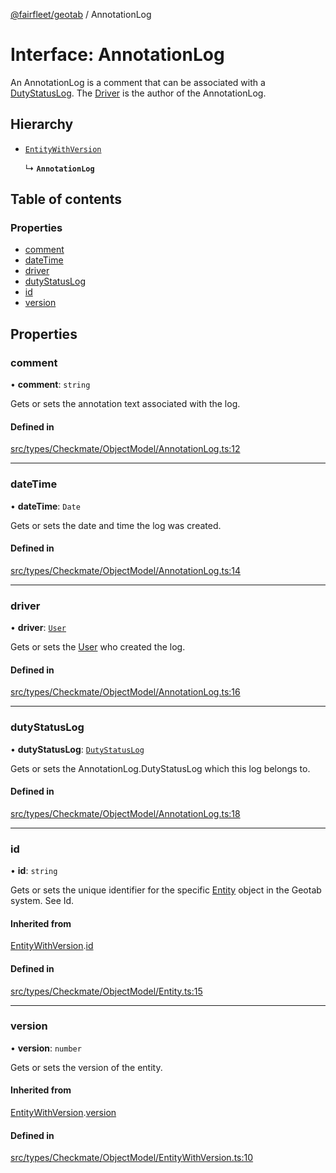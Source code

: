 [@fairfleet/geotab](../README.md) / AnnotationLog

# Interface: AnnotationLog

An AnnotationLog is a comment that can be associated with a [DutyStatusLog](DutyStatusLog.md). The [Driver](Driver.md) is the author of the AnnotationLog.

## Hierarchy

- [`EntityWithVersion`](EntityWithVersion.md)

  ↳ **`AnnotationLog`**

## Table of contents

### Properties

- [comment](AnnotationLog.md#comment)
- [dateTime](AnnotationLog.md#datetime)
- [driver](AnnotationLog.md#driver)
- [dutyStatusLog](AnnotationLog.md#dutystatuslog)
- [id](AnnotationLog.md#id)
- [version](AnnotationLog.md#version)

## Properties

### comment

• **comment**: `string`

Gets or sets the annotation text associated with the log.

#### Defined in

[src/types/Checkmate/ObjectModel/AnnotationLog.ts:12](https://github.com/fairfleet/geotab/blob/b682f10/src/types/Checkmate/ObjectModel/AnnotationLog.ts#L12)

___

### dateTime

• **dateTime**: `Date`

Gets or sets the date and time the log was created.

#### Defined in

[src/types/Checkmate/ObjectModel/AnnotationLog.ts:14](https://github.com/fairfleet/geotab/blob/b682f10/src/types/Checkmate/ObjectModel/AnnotationLog.ts#L14)

___

### driver

• **driver**: [`User`](User.md)

Gets or sets the [User](User.md) who created the log.

#### Defined in

[src/types/Checkmate/ObjectModel/AnnotationLog.ts:16](https://github.com/fairfleet/geotab/blob/b682f10/src/types/Checkmate/ObjectModel/AnnotationLog.ts#L16)

___

### dutyStatusLog

• **dutyStatusLog**: [`DutyStatusLog`](DutyStatusLog.md)

Gets or sets the AnnotationLog.DutyStatusLog which this log belongs to.

#### Defined in

[src/types/Checkmate/ObjectModel/AnnotationLog.ts:18](https://github.com/fairfleet/geotab/blob/b682f10/src/types/Checkmate/ObjectModel/AnnotationLog.ts#L18)

___

### id

• **id**: `string`

Gets or sets the unique identifier for the specific [Entity](Entity.md) object in the Geotab system. See Id.

#### Inherited from

[EntityWithVersion](EntityWithVersion.md).[id](EntityWithVersion.md#id)

#### Defined in

[src/types/Checkmate/ObjectModel/Entity.ts:15](https://github.com/fairfleet/geotab/blob/b682f10/src/types/Checkmate/ObjectModel/Entity.ts#L15)

___

### version

• **version**: `number`

Gets or sets the version of the entity.

#### Inherited from

[EntityWithVersion](EntityWithVersion.md).[version](EntityWithVersion.md#version)

#### Defined in

[src/types/Checkmate/ObjectModel/EntityWithVersion.ts:10](https://github.com/fairfleet/geotab/blob/b682f10/src/types/Checkmate/ObjectModel/EntityWithVersion.ts#L10)

